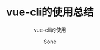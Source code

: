 ---
layout:     post
title:      "vue-cli的使用总结"
subtitle:   "vue-cli的使用"
author:     "Sone"
header-img: "img/post-bg-js-version.jpg"
tags:
    - Vue
---